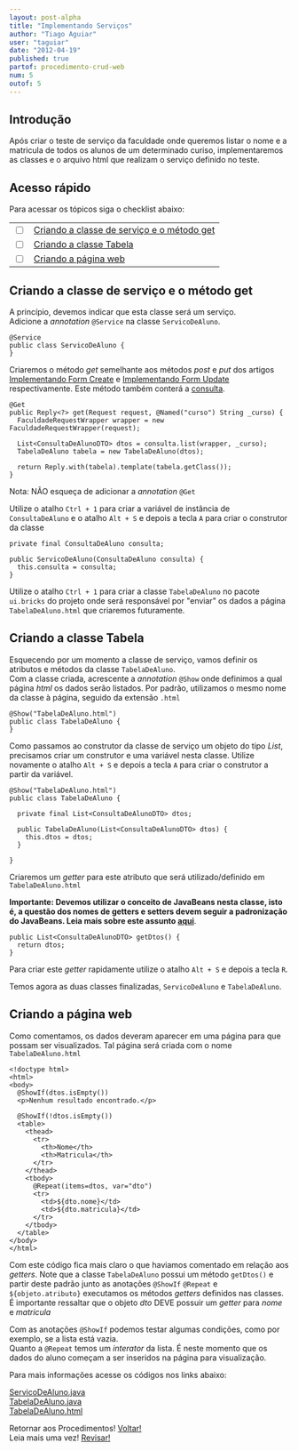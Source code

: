 ```yaml
---
layout: post-alpha
title: "Implementando Serviços"
author: "Tiago Aguiar"
user: "taguiar"
date: "2012-04-19"
published: true
partof: procedimento-crud-web
num: 5
outof: 5
---
```


## <a id="TOPO"> </a>Introdução
Após criar o teste de serviço da faculdade onde queremos listar o nome e a matricula de todos os 
alunos de um determinado curiso, implementaremos as classes e o arquivo html que realizam 
o serviço definido no teste.

## Acesso rápido
Para acessar os tópicos siga o checklist abaixo:
<table class="table table-bordered">
  <tr>
    <td class="tac col2em">
      <a id="topo_0_0"><input type="checkbox" /></a>
    </td>
    <td>
      <a href="#0_0">Criando a classe de serviço e o método get</a>
    </td>
  </tr>
  <tr>
    <td class="tac col2em">
      <a id="topo_0_1"><input type="checkbox" /></a>
    </td>
    <td>
	<a href="#0_1">Criando a classe Tabela</a>
    </td>
  </tr>
    <tr>
    <td class="tac col2em">
      <a id="topo_0_2"><input type="checkbox" /></a>
    </td>
    <td>
	<a href="#0_2">Criando a página web </a>
    </td>
  </tr>
</table>

## <a id="0_0"> </a>Criando a classe de serviço e o método get
A princípio, devemos indicar que esta classe será um serviço.<br>
Adicione a _annotation_ `@Service` na classe `ServicoDeAluno`.

	@Service
	public class ServicoDeAluno {
	}

Criaremos o método _get_ semelhante aos métodos _post_ e _put_ dos artigos [Implementando Form Create](http://dojo.objectos.com.br/procedimento/crud-forms/01-form-implementando-form.html)
e [Implementando Form Update](http://dojo.objectos.com.br/procedimento/crud-forms/03a-form-implementando-form-update.html) 
respectivamente. Este método também conterá a [consulta](http://dojo.objectos.com.br/procedimento/crud-entidade/02.1-implementando-consultas-consultas.html). 

    @Get
    public Reply<?> get(Request request, @Named("curso") String _curso) {
      FaculdadeRequestWrapper wrapper = new FaculdadeRequestWrapper(request);
  
      List<ConsultaDeAlunoDTO> dtos = consulta.list(wrapper, _curso);
      TabelaDeAluno tabela = new TabelaDeAluno(dtos);

      return Reply.with(tabela).template(tabela.getClass());
    }
    
Nota: NÃO esqueça de adicionar a _annotation_ `@Get`    

Utilize o atalho `Ctrl + 1` para criar a variável de instância de `ConsultaDeAluno` e o atalho
`Alt + S` e depois a tecla `A` para criar o construtor da classe

    private final ConsultaDeAluno consulta;

    public ServicoDeAluno(ConsultaDeAluno consulta) {
      this.consulta = consulta;
    }

Utilize o atalho `Ctrl + 1` para criar a classe `TabelaDeAluno` no pacote `ui.bricks` do projeto onde
será responsável por "enviar" os dados a página `TabelaDeAluno.html` que criaremos futuramente. 

## <a id="0_1"> </a>Criando a classe Tabela
Esquecendo por um momento a classe de serviço, vamos definir os atributos e métodos da classe `TabelaDeAluno`.<br>
Com a classe criada, acrescente a _annotation_ `@Show` onde definimos a qual página _html_ os dados
serão listados. Por padrão, utilizamos o mesmo nome da classe à página, seguido da extensão `.html`

	@Show("TabelaDeAluno.html")
	public class TabelaDeAluno {
	}
	
Como passamos ao construtor da classe de serviço um objeto do tipo _List_, precisamos criar um construtor
e uma variável nesta classe. Utilize novamente o atalho `Alt + S` e depois a tecla `A` para criar o 
construtor a partir da variável.

	@Show("TabelaDeAluno.html")
	public class TabelaDeAluno {
	
	  private final List<ConsultaDeAlunoDTO> dtos;
	
	  public TabelaDeAluno(List<ConsultaDeAlunoDTO> dtos) {
	    this.dtos = dtos;
	  }
	
	}
	
Criaremos um _getter_ para este atributo que será utilizado/definido em `TabelaDeAluno.html`

__Importante: Devemos utilizar o conceito de JavaBeans nesta classe, isto é, a questão
dos nomes de getters e setters devem seguir a padronização do JavaBeans. Leia mais sobre este assunto
[aqui](http://en.wikipedia.org/wiki/JavaBeans)__.	

    public List<ConsultaDeAlunoDTO> getDtos() {
      return dtos;
    }
    
Para criar este _getter_ rapidamente utilize o atalho `Alt + S` e depois a tecla `R`.

Temos agora as duas classes finalizadas, `ServicoDeAluno` e `TabelaDeAluno`.

## <a id="0_2"> </a>Criando a página web
Como comentamos, os dados deveram aparecer em uma página para que possam ser visualizados. Tal página
será criada com o nome `TabelaDeAluno.html`

	<!doctype html>
	<html>
	<body>
	  @ShowIf(dtos.isEmpty())
	  <p>Nenhum resultado encontrado.</p>
	
	  @ShowIf(!dtos.isEmpty())
	  <table>
	    <thead>
	      <tr>
	        <th>Nome</th>
	        <th>Matricula</th>
	      </tr>
	    </thead>
	    <tbody>
	      @Repeat(items=dtos, var="dto")
	      <tr>
	        <td>${dto.nome}</td>
	        <td>${dto.matricula}</td>
	      </tr>
	    </tbody>
	  </table>
	</body>
	</html>
	
Com este código fica mais claro o que haviamos comentado em relação aos _getters_. Note que a classe
`TabelaDeAluno` possui um método `getDtos()` e partir deste padrão junto as anotações `@ShowIf` `@Repeat` 
e `${objeto.atributo}` executamos os métodos _getters_ definidos nas classes.<br>
É importante ressaltar que o objeto _dto_ DEVE possuir um _getter_ para _nome_ e _matricula_

Com as anotações `@ShowIf` podemos testar algumas condições, como por exemplo, se a lista está vazia.<br>
Quanto a `@Repeat` temos um _interator_ da lista. É neste momento que os dados do aluno começam a ser
inseridos na página para visualização.	

Para mais informações acesse os códigos nos links abaixo:

[ServicoDeAluno.java](https://github.com/objectos/objectos-dojo/tree/master/objectos-dojo-team/src/main/java/br/com/objectos/dojo/taguiar/ServicoDeAluno.java)<br>
[TabelaDeAluno.java](https://github.com/objectos/objectos-dojo/tree/master/objectos-dojo-team/src/main/java/br/com/objectos/dojo/taguiar/TabelaDeAluno.java)<br>
[TabelaDeAluno.html](https://github.com/objectos/objectos-dojo/tree/master/objectos-dojo-team/src/main/java/br/com/objectos/dojo/taguiar/TabelaDeAluno.html)<br>

Retornar aos Procedimentos! <a href="{{ site.baseurl }}/procedimento/" class="btn btn-success">Voltar!</a><br>
Leia mais uma vez! <a href="#TOPO" class="btn btn-warning">Revisar!</a>    	